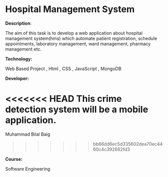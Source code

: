 #                                  Hospital Management System

**Description**:	

The aim of this task is to develop a web application about hospital management system(hms) which automate patient registration, schedule appointments, laboratory management, ward management, pharmacy management etc.

**Technology:**

Web Based Project , Html , CSS , JavaScript , MongoDB

**Developer:**

<<<<<<< HEAD
This crime detection system will be a mobile application.
=======
Muhammad Bilal Baig
>>>>>>> bb66dd6ec5d335602dea70ec4460c4c392662fd3

**Course:**

Software Engineering







